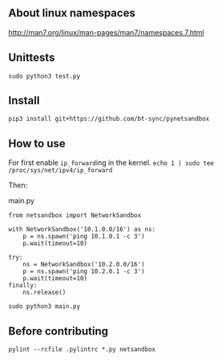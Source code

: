 ## About linux namespaces
http://man7.org/linux/man-pages/man7/namespaces.7.html

## Unittests
`sudo python3 test.py`

## Install

`pip3 install git+https://github.com/bt-sync/pynetsandbox`

## How to use

For first enable `ip_forward`ing in the kernel.
`echo 1 | sudo tee /proc/sys/net/ipv4/ip_forward`

Then:

main.py
```
from netsandbox import NetworkSandbox

with NetworkSandbox('10.1.0.0/16') as ns:
    p = ns.spawn('ping 10.1.0.1 -c 3')
    p.wait(timeout=10)

try:
    ns = NetworkSandbox('10.2.0.0/16')
    p = ns.spawn('ping 10.2.0.1 -c 3')
    p.wait(timeout=10)
finally:
    ns.release()

```

`sudo python3 main.py`


## Before contributing

`pylint --rcfile .pylintrc *.py netsandbox`